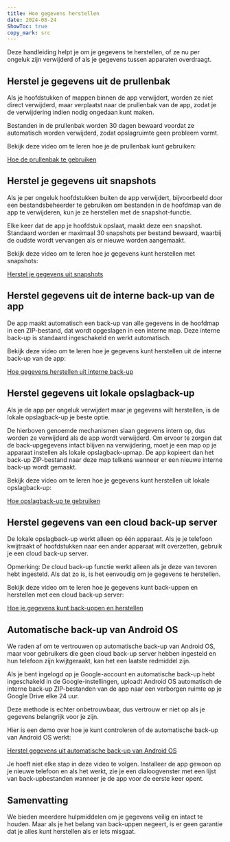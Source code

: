 ```yaml
---
title: Hoe gegevens herstellen  
date: 2024-08-24  
ShowToc: true
copy_mark: src
---
```


Deze handleiding helpt je om je gegevens te herstellen, of ze nu per ongeluk zijn verwijderd of als je gegevens tussen apparaten overdraagt.

## Herstel je gegevens uit de prullenbak

Als je hoofdstukken of mappen binnen de app verwijdert, worden ze niet direct verwijderd, maar verplaatst naar de prullenbak van de app, zodat je de verwijdering indien nodig ongedaan kunt maken.

Bestanden in de prullenbak worden 30 dagen bewaard voordat ze automatisch worden verwijderd, zodat opslagruimte geen probleem vormt.

Bekijk deze video om te leren hoe je de prullenbak kunt gebruiken:  

[Hoe de prullenbak te gebruiken](https://youtube.com/shorts/WUrHmY4-T30?feature=share)

## Herstel je gegevens uit snapshots

Als je per ongeluk hoofdstukken buiten de app verwijdert, bijvoorbeeld door een bestandsbeheerder te gebruiken om bestanden in de hoofdmap van de app te verwijderen, kun je ze herstellen met de snapshot-functie.

Elke keer dat de app je hoofdstuk opslaat, maakt deze een snapshot. Standaard worden er maximaal 30 snapshots per bestand bewaard, waarbij de oudste wordt vervangen als er nieuwe worden aangemaakt.

Bekijk deze video om te leren hoe je gegevens kunt herstellen met snapshots:  

[Herstel je gegevens uit snapshots](https://youtu.be/QRlzmj-Vp88)

## Herstel gegevens uit de interne back-up van de app

De app maakt automatisch een back-up van alle gegevens in de hoofdmap in een ZIP-bestand, dat wordt opgeslagen in een interne map. Deze interne back-up is standaard ingeschakeld en werkt automatisch.

Bekijk deze video om te leren hoe je gegevens kunt herstellen uit de interne back-up van de app:  

[Hoe gegevens herstellen uit interne back-up](https://youtube.com/shorts/GAOLcbpsCHQ?feature=share)

## Herstel gegevens uit lokale opslagback-up

Als je de app per ongeluk verwijdert maar je gegevens wilt herstellen, is de lokale opslagback-up je beste optie.

De hierboven genoemde mechanismen slaan gegevens intern op, dus worden ze verwijderd als de app wordt verwijderd. Om ervoor te zorgen dat de back-upgegevens intact blijven na verwijdering, moet je een map op je apparaat instellen als lokale opslagback-upmap. De app kopieert dan het back-up ZIP-bestand naar deze map telkens wanneer er een nieuwe interne back-up wordt gemaakt.

Bekijk deze video om te leren hoe je gegevens kunt herstellen uit lokale opslagback-up:  

[Hoe opslagback-up te gebruiken](https://youtu.be/Y-M5V3OKWM8)

## Herstel gegevens van een cloud back-up server

De lokale opslagback-up werkt alleen op één apparaat. Als je je telefoon kwijtraakt of hoofdstukken naar een ander apparaat wilt overzetten, gebruik je een cloud back-up server.

Opmerking: De cloud back-up functie werkt alleen als je deze van tevoren hebt ingesteld. Als dat zo is, is het eenvoudig om je gegevens te herstellen.

Bekijk deze video om te leren hoe je gegevens kunt back-uppen en herstellen met een cloud back-up server:  

[Hoe je gegevens kunt back-uppen en herstellen](https://youtube.com/shorts/F2UTxySivO4)

## Automatische back-up van Android OS

We raden af om te vertrouwen op automatische back-up van Android OS, maar voor gebruikers die geen cloud back-up server hebben ingesteld en hun telefoon zijn kwijtgeraakt, kan het een laatste redmiddel zijn.

Als je bent ingelogd op je Google-account en automatische back-up hebt ingeschakeld in de Google-instellingen, uploadt Android OS automatisch de interne back-up ZIP-bestanden van de app naar een verborgen ruimte op je Google Drive elke 24 uur.

Deze methode is echter onbetrouwbaar, dus vertrouw er niet op als je gegevens belangrijk voor je zijn.

Hier is een demo over hoe je kunt controleren of de automatische back-up van Android OS werkt:  

[Herstel gegevens uit automatische back-up van Android OS](https://youtu.be/PMrsCCpMebk)

Je hoeft niet elke stap in deze video te volgen. Installeer de app gewoon op je nieuwe telefoon en als het werkt, zie je een dialoogvenster met een lijst van back-upbestanden wanneer je de app voor de eerste keer opent.

## Samenvatting

We bieden meerdere hulpmiddelen om je gegevens veilig en intact te houden. Maar als je het belang van back-uppen negeert, is er geen garantie dat je alles kunt herstellen als er iets misgaat.
